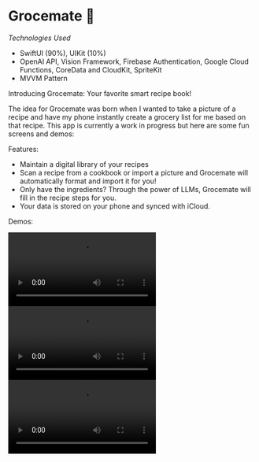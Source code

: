 # Grocemate :tangerine:

*Technologies Used*
- SwiftUI (90%), UIKit (10%)
- OpenAI API, Vision Framework, Firebase Authentication, Google Cloud Functions, CoreData and CloudKit, SpriteKit
- MVVM Pattern

Introducing Grocemate: Your favorite smart recipe book!

The idea for Grocemate was born when I wanted to take a picture of a recipe and have my phone instantly create a grocery list for me based on that recipe. This app is currently a work in progress but here are some fun screens and demos:

Features:

- Maintain a digital library of your recipes
- Scan a recipe from a cookbook or import a picture and Grocemate will automatically format and import it for you!
- Only have the ingredients? Through the power of LLMs, Grocemate will fill in the recipe steps for you.
- Your data is stored on your phone and synced with iCloud.

Demos:

![Recipe Scanning Demo](https://github.com/achi113s/Grocemate/blob/main/ReadmeResources/recipe_scanning_demo_small.mov)
![Log In Screen](https://github.com/achi113s/Grocemate/blob/main/ReadmeResources/login_screen_demo.mov)
![Edit and Create Recipes](https://github.com/achi113s/Grocemate/blob/main/ReadmeResources/edit_create_recipe_small.mov)







